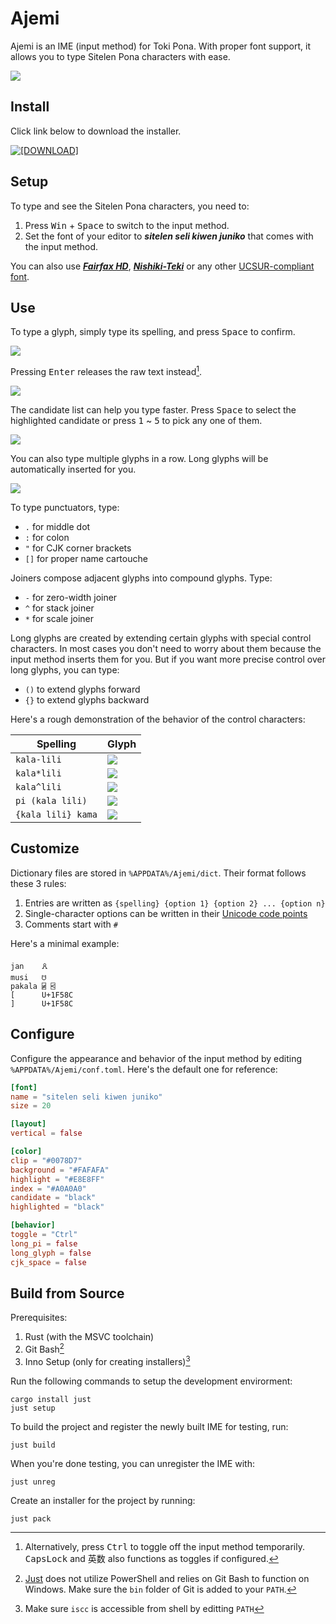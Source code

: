 # Ajemi

Ajemi is an IME (input method) for Toki Pona. With proper font support, it allows you to type Sitelen Pona characters with ease. 

![](./doc/preview.gif)

## Install


Click link below to download the installer.

[![[DOWNLOAD]](https://img.shields.io/badge/DOWNLOAD-ajemi--installer__x64.exe-blue)](https://github.com/dec32/Ajemi/releases/latest/download/ajemi-installer_x64.exe)

## Setup

To type and see the Sitelen Pona characters, you need to:

1. Press <kbd>Win</kbd> + <kbd>Space</kbd> to switch to the input method.
2. Set the font of your editor to ***sitelen seli kiwen juniko*** that comes with the input method.

You can also use [***Fairfax HD***](https://www.kreativekorp.com/software/fonts/fairfaxhd/), [***Nishiki-Teki***](https://umihotaru.work/) or any other [UCSUR-compliant font](http://antetokipona.infinityfreeapp.com/font).

## Use

To type a glyph, simply type its spelling, and press <kbd>Space</kbd> to confirm. 

![](./doc/soweli.gif)

Pressing <kbd>Enter</kbd> releases the raw text instead[^toggle].

![](./doc/soweli-ascii.gif)


The candidate list can help you type faster. Press <kbd>Space</kbd> to select the highlighted candidate or press <kbd>1</kbd> ~ <kbd>5</kbd> to pick any one of them.

![](./doc/sow.gif)

You can also type multiple glyphs in a row. Long glyphs will be automatically inserted for you.

![](./doc/soweli-lon-ma-kasi.gif)

To type punctuators, type: 

- `.` for middle dot
- `:` for colon
- `"` for CJK corner brackets
- `[]` for proper name cartouche

Joiners compose adjacent glyphs into compound glyphs. Type:

- `-` for zero-width joiner
- `^` for stack joiner
- `*` for scale joiner

Long glyphs are created by extending certain glyphs with special control characters. In most cases you don't need to worry about them because the input method inserts them for you. But if you want more precise control over long glyphs, you can type: 

- `()` to extend glyphs forward
- `{}` to extend glyphs backward

Here's a rough demonstration of the behavior of the control characters:

|Spelling          |Glyph                                    |
|------------------|-----------------------------------------|
|`kala-lili`       |![](./doc/control-scaling.png)           |
|`kala*lili`       |![](./doc/control-scaling.png)           |
|`kala^lili`       |![](./doc/control-stacking.png)          |
|`pi (kala lili)`  |![](./doc/control-long-glyph.png)        |
|`{kala lili} kama`|![](./doc/control-reverse-long-glyph.png)|


## Customize

Dictionary files are stored in `%APPDATA%/Ajemi/dict`. Their format follows these 3 rules:

1. Entries are written as `{spelling} {option 1} {option 2} ... {option n}`
2. Single-character options can be written in their [Unicode code points](https://www.kreativekorp.com/ucsur/charts/sitelen.html)
3. Comments start with `#`

Here's a minimal example:

```
jan    🜶
musi   ☋
pakala ⍯ ⍃
[      U+1F58C
]      U+1F58C
```

## Configure

Configure the appearance and behavior of the input method by editing `%APPDATA%/Ajemi/conf.toml`. Here's the default one for reference:

```Toml
[font]
name = "sitelen seli kiwen juniko"
size = 20

[layout]
vertical = false

[color]
clip = "#0078D7"
background = "#FAFAFA"
highlight = "#E8E8FF"
index = "#A0A0A0"
candidate = "black"
highlighted = "black"

[behavior]
toggle = "Ctrl"
long_pi = false
long_glyph = false
cjk_space = false
```

## Build from Source


Prerequisites:

1. Rust (with the MSVC toolchain)
2. Git Bash[^for-just-to-work]
3. Inno Setup (only for creating installers)[^inno-setup-path]

Run the following commands to setup the development envirorment:

```
cargo install just
just setup
```

To build the project and register the newly built IME for testing, run:

```
just build
```

When you're done testing, you can unregister the IME with:

```
just unreg
```

Create an installer for the project by running:

```
just pack
```

[^toggle]: Alternatively, press <kbd>Ctrl</kbd> to toggle off the input method temporarily. <kbd>CapsLock</kbd> and <kbd>英数</kbd> also functions as toggles if configured. 

[^for-just-to-work]: [Just](https://github.com/casey/just) does not utilize PowerShell and relies on Git Bash to function on Windows. Make sure the `bin` folder of Git is added to your `PATH`.

[^inno-setup-path]: Make sure `iscc` is accessible from shell by editting `PATH`
